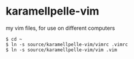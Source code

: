 karamellpelle-vim
=================

my vim files, for use on different computers
    
    $ cd ~
    $ ln -s source/karamellpelle-vim/vimrc .vimrc
    $ ln -s source/karamellpelle-vim/vim .vim
